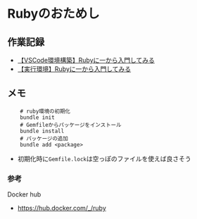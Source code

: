 # Rubyのおためし

## 作業記録

- [【VSCode環境構築】Rubyに一から入門してみる](https://zenn.dev/tf63/scraps/92d105c629780b)
- [【実行環境】Rubyに一から入門してみる](https://zenn.dev/tf63/scraps/6c73e15279baaa)

## メモ

```
    # ruby環境の初期化
    bundle init
    # Gemfileからパッケージをインストール
    bundle install
    # パッケージの追加
    bundle add <package>
```

- 初期化時に`Gemfile.lock`は空っぽのファイルを使えば良さそう

### 参考

Docker hub

- https://hub.docker.com/_/ruby

